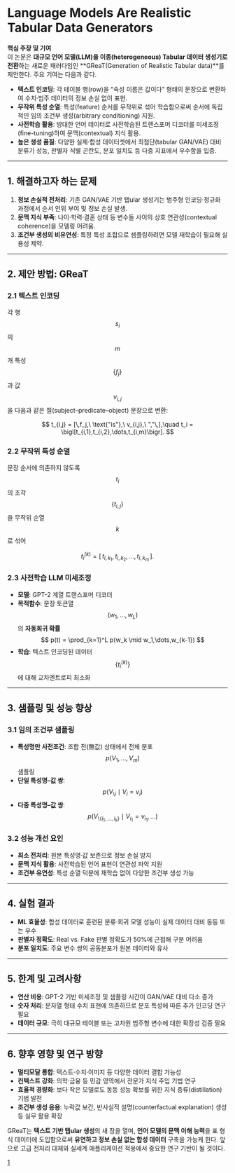 # Language Models Are Realistic Tabular Data Generators

**핵심 주장 및 기여**  
이 논문은 **대규모 언어 모델(LLM)을 이종(heterogeneous) Tabular 데이터 생성기로 전환**하는 새로운 패러다임인 **GReaT(Generation of Realistic Tabular data)**를 제안한다. 주요 기여는 다음과 같다.  
- **텍스트 인코딩**: 각 테이블 행(row)을 “속성 이름은 값이다” 형태의 문장으로 변환하여 수치·범주 데이터의 정보 손실 없이 표현.  
- **무작위 특성 순열**: 특성(feature) 순서를 무작위로 섞어 학습함으로써 순서에 독립적인 임의 조건부 생성(arbitrary conditioning) 지원.  
- **사전학습 활용**: 방대한 언어 데이터로 사전학습된 트랜스포머 디코더를 미세조정(fine-tuning)하여 문맥(contextual) 지식 활용.  
- **높은 생성 품질**: 다양한 실제·합성 데이터셋에서 최첨단(tabular GAN/VAE) 대비 분류기 성능, 판별자 식별 곤란도, 분포 일치도 등 다중 지표에서 우수함을 입증.  

***

## 1. 해결하고자 하는 문제  
1. **정보 손실적 전처리**: 기존 GAN/VAE 기반 탭ular 생성기는 범주형 인코딩·정규화 과정에서 순서 인위 부여 및 정보 손실 발생.  
2. **문맥 지식 부족**: 나이·학력·결혼 상태 등 변수들 사이의 상호 연관성(contextual coherence)을 모델링 어려움.  
3. **조건부 생성의 비유연성**: 특정 특성 조합으로 샘플링하려면 모델 재학습이 필요해 실용성 제약.  

***

## 2. 제안 방법: GReaT  
### 2.1 텍스트 인코딩  
각 행 $$s_i$$의 $$m$$개 특성 $$\{f_j\}$$과 값 $$v_{i,j}$$을 다음과 같은 절(subject–predicate–object) 문장으로 변환:  

$$
t_{i,j} = [\,f_j,\ \text{"is"},\ v_{i,j},\ ","\,],\quad
t_i = \bigl[t_{i,1},t_{i,2},\dots,t_{i,m}\bigr].
$$  

### 2.2 무작위 특성 순열  
문장 순서에 의존하지 않도록 $$t_i$$의 조각 $$\{t_{i,j}\}$$을 무작위 순열 $$k$$로 섞어  

$$
t_i^{(k)} = [\,t_{i,k_1},\,t_{i,k_2},\dots,t_{i,k_m}\,].
$$  

### 2.3 사전학습 LLM 미세조정  
- **모델**: GPT-2 계열 트랜스포머 디코더  
- **목적함수**: 문장 토큰열 $$(w_1,\dots,w_L)$$의 **자동회귀 확률**  
$$
p(t) = \prod_{k=1}^L p(w_k \mid w_1,\dots,w_{k-1})
$$  
- **학습**: 텍스트 인코딩된 데이터 $$\{t_i^{(k)}\}$$에 대해 교차엔트로피 최소화  

***

## 3. 샘플링 및 성능 향상  
### 3.1 임의 조건부 샘플링  
- **특성명만 사전조건**: 조합 전(無값) 상태에서 전체 분포 $$p(V_1,\dots,V_m)$$ 샘플링  
- **단일 특성명–값 쌍**: $$p(V_{\setminus i}\mid V_i=v_i)$$  
- **다중 특성명–값 쌍**: $$p(V_{\setminus \{i_1,\dots,i_k\}}\mid V_{i_1}=v_{i_1},\dots)$$  

### 3.2 성능 개선 요인  
- **최소 전처리**: 원본 특성명·값 보존으로 정보 손실 방지  
- **문맥 지식 활용**: 사전학습된 언어 표현이 연관성 파악 지원  
- **조건부 유연성**: 특성 순열 덕분에 재학습 없이 다양한 조건부 생성 가능  

***

## 4. 실험 결과  
- **ML 효율성**: 합성 데이터로 훈련된 분류·회귀 모델 성능이 실제 데이터 대비 동등 또는 우수  
- **판별자 정확도**: Real vs. Fake 판별 정확도가 50%에 근접해 구분 어려움  
- **분포 일치도**: 주요 변수 쌍의 공동분포가 원본 데이터와 유사  

***

## 5. 한계 및 고려사항  
- **연산 비용**: GPT-2 기반 미세조정 및 샘플링 시간이 GAN/VAE 대비 다소 증가  
- **숫자 처리**: 문자열 형태 수치 표현에 의존하므로 분포 특성에 따른 추가 인코딩 연구 필요  
- **데이터 규모**: 극히 대규모 테이블 또는 고차원 범주형 변수에 대한 확장성 검증 필요  

***

## 6. 향후 영향 및 연구 방향  
- **멀티모달 통합**: 텍스트·수치·이미지 등 다양한 데이터 결합 가능성  
- **컨텍스트 강화**: 의학·금융 등 민감 영역에서 전문가 지식 주입 기법 연구  
- **효율적 경량화**: 보다 작은 모델로도 동등 성능 확보를 위한 지식 증류(distillation) 기법 발전  
- **조건부 생성 응용**: 누락값 보간, 반사실적 설명(counterfactual explanation) 생성 등 실무 활용 확장  

GReaT는 **텍스트 기반 탭ular 생성**의 새 장을 열며, **언어 모델의 문맥 이해 능력**을 표 형식 데이터에 도입함으로써 **유연하고 정보 손실 없는 합성 데이터** 구축을 가능케 한다. 앞으로 고급 전처리 대체와 실세계 애플리케이션 적용에서 중요한 연구 기반이 될 것이다.

[1](https://ppl-ai-file-upload.s3.amazonaws.com/web/direct-files/attachments/22370781/3e337be7-ce5d-4b4d-9952-8c5ed37252ce/2210.06280v2.pdf)
